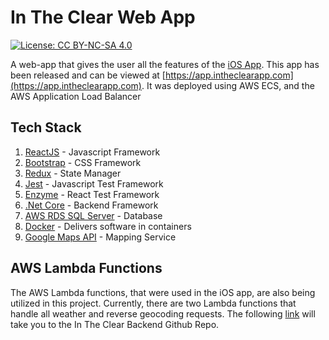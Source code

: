 # In The Clear Web App

[![License: CC BY-NC-SA 4.0](https://img.shields.io/badge/License-CC%20BY--NC--SA%204.0-lightgrey.svg)](https://creativecommons.org/licenses/by-nc-sa/4.0/)

A web-app that gives the user all the features of the [iOS App](https://itunes.apple.com/us/app/in-the-clear/id1458058092?ls=1&mt=8). This app has been released and can be viewed at [https://app.intheclearapp.com](https://app.intheclearapp.com). It was deployed using AWS ECS, and the AWS Application Load Balancer

## Tech Stack

1. [ReactJS](https://reactjs.org) - Javascript Framework
2. [Bootstrap](https://getbootstrap.com) - CSS Framework
3. [Redux](https://redux.js.org) - State Manager
4. [Jest](https://jestjs.io) - Javascript Test Framework
5. [Enzyme](https://enzymejs.github.io/enzyme/) - React Test Framework
3. [.Net Core](https://docs.microsoft.com/en-us/dotnet/core/) - Backend Framework
4. [AWS RDS SQL Server](https://aws.amazon.com/rds/sqlserver/) - Database
5. [Docker](https://www.docker.com) - Delivers software in containers
6. [Google Maps API](https://developers.google.com/maps/documentation) - Mapping Service

## AWS Lambda Functions

The AWS Lambda functions, that were used in the iOS app, are also being utilized in this project. Currently, there are two Lambda functions that handle all weather and reverse geocoding requests. The following [link](https://github.com/joshsauder/InTheClearBackend) will take you to the In The Clear Backend Github Repo.
